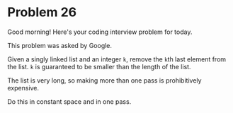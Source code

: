 # Problem 26
Good morning! Here's your coding interview problem for today.

This problem was asked by Google.

Given a singly linked list and an integer `k`, remove the `k`th last element from the list. `k` is guaranteed to be
smaller than the length of the list.

The list is very long, so making more than one pass is prohibitively expensive.

Do this in constant space and in one pass.
